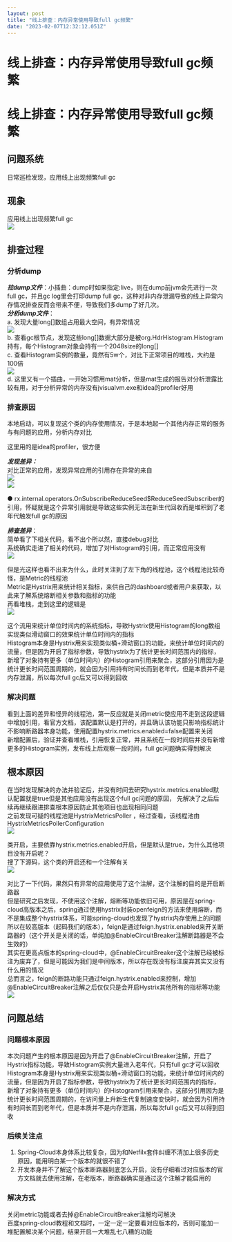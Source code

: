 ```yaml
---
layout: post
title: "线上排查：内存异常使用导致full gc频繁"
date: "2023-02-07T12:32:12.051Z"
---
```

线上排查：内存异常使用导致full gc频繁
======================

线上排查：内存异常使用导致full gc频繁
======================

问题系统
----

日常巡检发现，应用线上出现频繁full gc

现象
--

应用线上出现频繁full gc  
![](https://img2023.cnblogs.com/blog/1695479/202302/1695479-20230207143048603-1804692307.jpg)

排查过程
----

### 分析dump

_**拉dump文件**_：小插曲：dump时如果指定:live，则在dump前jvm会先进行一次full gc，并且gc log里会打印dump full gc，这种对非内存泄漏导致的线上异常内存情况排查反而会带来不便，导致我们多dump了好几次。  
_**分析dump文件**_：  
a. 发现大量long\[\]数组占用最大空间，有异常情况  
![](https://img2023.cnblogs.com/blog/1695479/202302/1695479-20230207142828118-1397788015.png)  
b. 查看gc根节点，发现这些long\[\]数据大部分是被org.HdrHistogram.Histogram持有，每个Histogram对象会持有一个2048size的long\[\]  
c. 查看Histogram实例的数量，竟然有5w个，对比下正常项目的堆栈，大约是100倍  
![](https://img2023.cnblogs.com/blog/1695479/202302/1695479-20230207142839140-1643511206.png)  
d. 这里又有一个插曲，一开始习惯用mat分析，但是mat生成的报告对分析泄露比较有用，对于分析异常的内存没有jvisualvm.exe和idea的profiler好用

### 排查原因

本地启动，可以复现这个类的内存使用情况，于是本地起一个其他内存正常的服务与有问题的应用，分析内存对比

这里用的是idea的profiler，很方便

_**发现差异：**_  
对比正常的应用，发现异常应用的引用存在异常的来自  
![](https://img2023.cnblogs.com/blog/1695479/202302/1695479-20230207142850787-1584642161.png)  
![](https://img2023.cnblogs.com/blog/1695479/202302/1695479-20230207142855101-1251834739.png)

● rx.internal.operators.OnSubscribeReduceSeed$ReduceSeedSubscriber的引用，怀疑就是这个异常引用就是导致这些实例无法在新生代回收而是堆积到了老年代触发full gc的原因

_**排查差异**_：  
简单看了下相关代码，看不出个所以然，直接debug对比  
系统确实走进了相关的代码，增加了对Histogram的引用，而正常应用没有  
![](https://img2023.cnblogs.com/blog/1695479/202302/1695479-20230207142902656-1197419638.png)

但是光这样也看不出来为什么，此时关注到了左下角的线程池，这个线程池比较奇怪，是Metric的线程池  
Metric是Hystrix用来统计相关指标，来供自己的dashboard或者用户来获取，以此来了解系统熔断相关参数和指标的功能  
再看堆栈，走到这里的逻辑是  
![](https://img2023.cnblogs.com/blog/1695479/202302/1695479-20230207142919783-1707658823.png)

这个流用来统计单位时间内的系统指标，导致Hystrix使用Histogram的long数组实现类似滑动窗口的效果统计单位时间内的指标  
Histogram本身是Hystrix用来实现类似桶+滑动窗口的功能，来统计单位时间内的流量，但是因为开启了指标参数，导致hystrix为了统计更长时间范围内的指标，新增了对象持有更多（单位时间内）的Histogram引用来聚合，这部分引用因为是统计更长时间范围周期的，就会因为引用持有时间长而到老年代，但是本质并不是内存泄漏，所以每次full gc后又可以得到回收

### 解决问题

看到上面的差异和怪异的线程池，第一反应就是关闭metric使应用不走到这段逻辑中增加引用，看官方文档，该配置默认是打开的，并且确认该功能只影响指标统计不影响断路器本身功能，使用配置hystrix.metrics.enabled=false配置来关闭  
新增配置后，验证并查看堆栈，引用恢复正常，并且系统在一段时间后并没有新增更多的Histogram实例，发布线上后观察一段时间，full gc问题确实得到解决

根本原因
----

在当时发现解决的办法并验证后，并没有时间去研究hystrix.metrics.enabled默认配置就是true但是其他应用没有出现这个full gc问题的原因， 先解决了之后后续再继续跟进排查根本原因防止其他项目也出现相同问题  
之前发现可疑的线程池是HystrixMetricsPoller ，经过查看，该线程池由HystrixMetricsPollerConfiguration  
![](https://img2023.cnblogs.com/blog/1695479/202302/1695479-20230207142929229-1387236885.png)

类开启，主要依靠hystrix.metrics.enabled开启，但是默认是true，为什么其他项目没有开启呢？  
搜了下源码，这个类的开启还和一个注解有关  
![](https://img2023.cnblogs.com/blog/1695479/202302/1695479-20230207142936102-1844692671.png)

对比了一下代码，果然只有异常的应用使用了这个注解，这个注解的目的是开启断路器  
但是研究之后发现，不使用这个注解，熔断等功能依旧可用，原因是在spring-cloud高版本之后，spring通过使用hystrix封装openfeign的方法来使用熔断，而不是集成整个hystrix体系，可能spring-cloud也发现了hystrix内存使用上的问题  
所以在较高版本（起码我们的版本），feign是通过feign.hystrix.enabled来开关断路器的（这个开关是关闭的话，单纯加@EnableCircuitBreaker注解断路器是不会生效的）  
其实在更高点版本的spring-cloud中，@EnableCircuitBreaker这个注解已经被标注为废弃了，但是可能因为我们是中间版本，所以存在既没有标注废弃其实又没有什么用的情况  
总而言之，feign的断路功能只通过feign.hystrix.enabled来控制，增加@EnableCircuitBreaker注解之后仅仅只是会开启Hystrix其他所有的指标等功能  
![](https://img2023.cnblogs.com/blog/1695479/202302/1695479-20230207142945212-399670937.png)

问题总结
----

### 问题根本原因

本次问题产生的根本原因是因为开启了@EnableCircuitBreaker注解，开启了Hystrix指标功能，导致Histogram实例大量进入老年代，只有full gc才可以回收  
Histogram本身是Hystrix用来实现类似桶+滑动窗口的功能，来统计单位时间内的流量，但是因为开启了指标参数，导致hystrix为了统计更长时间范围内的指标，新增了对象持有更多（单位时间内）的Histogram引用来聚合，这部分引用因为是统计更长时间范围周期的，在访问量上升新生代复制速度变快时，就会因为引用持有时间长而到老年代，但是本质并不是内存泄漏，所以每次full gc后又可以得到回收

### 后续关注点

1.  Spring-Cloud本身体系比较复杂，因为和Netfilx套件纠缠不清加上很多历史原因，能用明白某一个版本的就很不错了
2.  开发本身并不了解这个版本断路器到底怎么开启，没有仔细看过对应版本的官方文档就去使用注解，在老版本，断路器确实是通过这个注解才能启用的

### 解决方式

关闭metric功能或者去掉@EnableCircuitBreaker注解均可解决  
百度spring-cloud教程和文档时，一定一定一定要看对应版本的，否则可能加一堆配置解决某个问题，结果开启一大堆乱七八糟的功能
